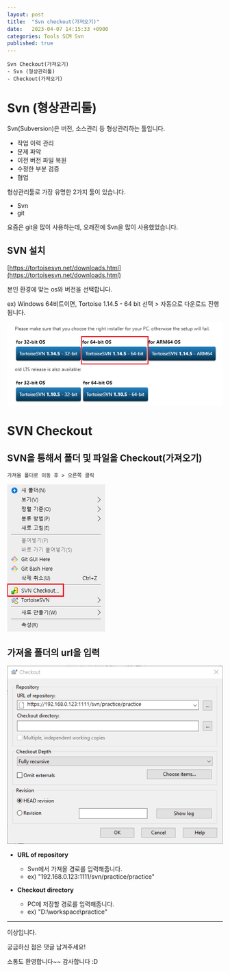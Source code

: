 ```yaml
---
layout: post
title:  "Svn checkout(가져오기)"
date:   2023-04-07 14:15:33 +0900
categories: Tools SCM Svn
published: true
---
```

```
Svn Checkout(가져오기)
- Svn (형상관리툴)
- Checkout(가져오기)
```

# Svn (형상관리툴)

Svn(Subversion)은 버전, 소스관리 등 형상관리하는 툴입니다.
-   작업 이력 관리
-   문제 파악
-   이전 버전 파일 복원
-   수정한 부분 검증
-   협업

형상관리툴로 가장 유명한 2가지 툴이 있습니다.
- Svn
- git

요즘은 git을 많이 사용하는데, 오래전에 Svn을 많이 사용했었습니다.

## SVN 설치

[https://tortoisesvn.net/downloads.html](https://tortoisesvn.net/downloads.html)

본인 환경에 맞는 os와 버전을 선택합니다.

ex) Windows 64비트이면, Tortoise 1.14.5 - 64 bit 선택 > 자동으로 다운로드 진행됩니다.

![Svn_user](/assets/img/Tools/SCM/Svn/2023-04-07-svn_checkout/Svn_user.png)

# SVN Checkout

## SVN을 통해서 폴더 및 파일을 Checkout(가져오기)

```
가져올 폴더로 이동 후 > 오른쪽 클릭
```

![Svn_Checkout1](/assets/img/Tools/SCM/Svn/2023-04-07-svn_checkout/Svn_Checkout1.png)

## 가져올 폴더의 url을 입력

![Svn_Checkout2](/assets/img/Tools/SCM/Svn/2023-04-07-svn_checkout/Svn_Checkout2.png)

- **URL of repository**
    - Svn에서 가져올 경로를 입력해줍니다.
    - ex) "192.168.0.123:1111/svn/practice/practice"

- **Checkout directory**
    - PC에 저장할 경로를 입력해줍니다.
    - ex) "D:\workspace\practice"

---

이상입니다.

궁금하신 점은 댓글 남겨주세요!

소통도 환영합니다~~ 감사합니다 :D